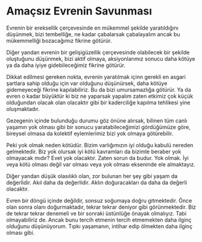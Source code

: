 # Amaçsız Evrenin Savunması

Evrenin bir ereksellik çerçevesinde en mükemmel şekilde yaratıldığını düşünmek, bizi tembelliğe, ne kadar çabalarsak çabalayalım ancak bu mükemmelliği bozacağımız fikrine götürür.

Diğer yandan evrenin bir gelişigüzellik çerçevesinde olabilecek bir şekilde oluştuğunu düşünmek, bizi aktif olmaya, aksiyonlarımız sonucu daha kötüye ya da daha iyiye gidebileceğimiz fikrine götürür.

Dikkat edilmesi gereken nokta, evrenin yaratılmak içinn gerekli en asgari şartlara sahip olduğu için var olduğunu düşünürsek, daha kötüye gidemeyeceği fikrine kapılabiliriz. Bu da bizi umursamazlığa götürür. Ya da evren o kadar büyüktür ki biz ne yaparsak yapalım zaten etkimiz çok küçük olduğundan olacak olan olacaktır gibi bir kaderciliğe kapılma tehlikesi yine oluşmaktadır.

Gezegenin içinde bulunduğu durumu göz önüne alırsak, bilinen tüm canlı yaşamın yok olması gibi bir sonucu yaratabileceğimizi gördüğümüze göre, bireysel olmasa da kolektif eylemlerimiz bizi yok olmaya götürebilir.

Peki yok olmak neden kötüdür. Bizim varlığımızın iyi olduğu kabulü nereden gelmektedir. Biz yok olursak iyi kötü kavramları da bizimle beraber yok olmayacak mıdır? Evet yok olacaktır. Zaten sorun da budur. Yok olmak. İyi veya kötü olması değil var olması veya yok olması ekseninde ele almaktayız.

Diğer yandan düşük olasılıklı olan, zor bulunan her şey gibi yaşam da değerlidir. Akıl daha da değerlidir. Aklın doğuracakları da daha da değerli olacaktır.

Evren bir döngü içinde değildir, sonsuz soğumaya doğru gitmektedir. Önce olan sonra olanı doğurmaktadır, tekrar tekrar deniyor gibi görünmektedir. Biz de tekrar tekrar denemeli ve bir sonraki üstünlüğe önayak olmalıyız. Tabi olmayabiliriz de. Ancak bunu tercih etmenin tercih etmemekten daha ilginç olduğunu düşünüyorum. Tıpkı yaşamanın, intihar edip ölmekten daha ilginç olması gibi.
